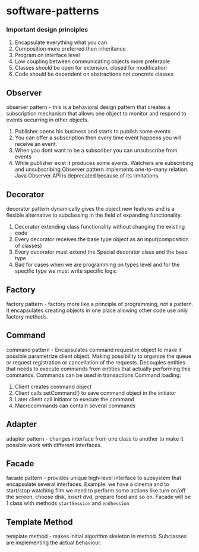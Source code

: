 # software-patterns
### Important design principles
1. Encapsulate everything what you can
2. Composition more preferred then inheritance
3. Program on interface level
4. Low coupling between communicating objects more preferable
5. Classes should be open for extension, closed for modification
6. Code should be dependent on abstractions not concrete classes

## Observer
observer pattern - this is a behavioral design pattern that creates a subscription mechanism that allows one object to monitor and respond to events occurring in other objects.
1. Publisher opens his business and starts to publish some events
2. You can offer a subscription then every time event happens you will receive an event. 
3. When you dont want to be a subscriber you can unsubscribe from events
4. While publisher exist it produces some events. Watchers are subscribing and unsubscribing
Observer pattern implements one-to-many relation. Java Observer API is deprecated because of its limitations.

## Decorator
decorator pattern dynamically gives the object new features and is a flexible alternative to subclassing in
the field of expanding functionality.
1. Decorator extending class functionality without changing the existing code
2. Every decorator receives the base type object as an input(composition of classes)
3. Every decorator must extend the Special decorator class and the base type
4. Bad for cases when we are programming on types level and for the  specific type we must write specific logic

## Factory
factory pattern - factory more like a principle of programming, not a pattern. It encapsulates creating objects in one
place allowing other code use only factory methods.

## Command
command pattern - Encapsulates command request in object to make it possible parametrize client object. Making possibility 
to organize the queue or request registration or cancellation of the requests. Decouples entities that needs to execute commands from entities that actually performing this commands.
Commands can be used in transactions
Command loading:
1. Client creates command object
2. Client calls setCommand() to save command object in the initiator
3. Later client call initiator to execute the command
4. Macrocommands can contain several commands

## Adapter
adapter pattern - changes interface from one class to another to make it possible work with different interfaces.
## Facade 
facade pattern - provides unique high-level interface to subsystem that encapsulate several interfaces.
Example: we have a cinema and to start/stop watching film we need to perform some actions like turn on/off the screen, 
choose disk, insert dvd, prepare food and so on. Facade will be 1 class with methods `startSession` and `endSession`
## Template Method
template method - makes initial algorithm skeleton in method. Subclasses are implementing the actual behaviour.
